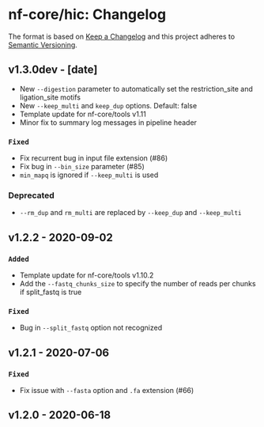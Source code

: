 # nf-core/hic: Changelog

The format is based on [Keep a Changelog](https://keepachangelog.com/en/1.0.0/)
and this project adheres to [Semantic Versioning](https://semver.org/spec/v2.0.0.html).

## v1.3.0dev - [date]

* New `--digestion` parameter to automatically set the restriction_site and ligation_site motifs
* New `--keep_multi` and `keep_dup` options. Default: false
* Template update for nf-core/tools v1.11
* Minor fix to summary log messages in pipeline header

### `Fixed`

* Fix recurrent bug in input file extension (#86)
* Fix bug in `--bin_size` parameter (#85)
* `min_mapq` is ignored if `--keep_multi` is used

### Deprecated

* `--rm_dup` and `rm_multi` are replaced by `--keep_dup` and `--keep_multi`

## v1.2.2 - 2020-09-02

### `Added`

* Template update for nf-core/tools v1.10.2
* Add the `--fastq_chunks_size` to specify the number of reads per chunks if split_fastq is true

### `Fixed`

* Bug in `--split_fastq` option not recognized

## v1.2.1 - 2020-07-06

### `Fixed`

* Fix issue with `--fasta` option and `.fa` extension (#66)

## v1.2.0 - 2020-06-18


